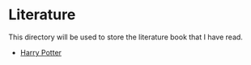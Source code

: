 # Literature

This directory will be used to store the literature book that I have read.

* [Harry Potter](https://github.com/LilyEvansHogwarts/literature/tree/master/Harry_Potter)
